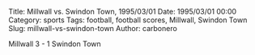 Title: Millwall vs. Swindon Town, 1995/03/01
Date: 1995/03/01 00:00
Category: sports
Tags: football, football scores, Millwall, Swindon Town
Slug: millwall-vs-swindon-town
Author: carbonero


Millwall 3 - 1 Swindon Town
